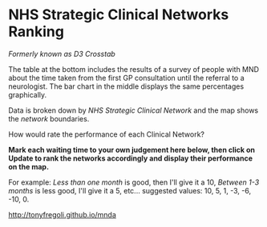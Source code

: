 NHS Strategic Clinical Networks Ranking
=======================================
_Formerly known as D3 Crosstab_

The table at the bottom includes the results of a survey of people with MND about the time taken from the first GP consultation until the referral to a neurologist. The bar chart in the middle displays the same percentages graphically.

Data is broken down by _NHS Strategic Clinical Network_ and the map shows the _network_ boundaries.

How would rate the performance of each Clinical Network?

**Mark each waiting time to your own judgement here below, then click on Update to rank the networks accordingly and display their performance on the map.**

For example: _Less than one month_ is good, then I'll give it a 10, _Between 1-3 months_ is less good, I'll give it a 5, etc... suggested values: 10, 5, 1, -3, -6, -10, 0.

http://tonyfregoli.github.io/mnda
